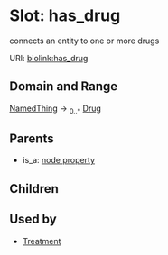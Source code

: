 
# Slot: has_drug


connects an entity to one or more drugs

URI: [biolink:has_drug](https://w3id.org/biolink/vocab/has_drug)


## Domain and Range

[NamedThing](NamedThing.md) ->  <sub>0..*</sub> [Drug](Drug.md)

## Parents

 *  is_a: [node property](node_property.md)

## Children


## Used by

 * [Treatment](Treatment.md)
